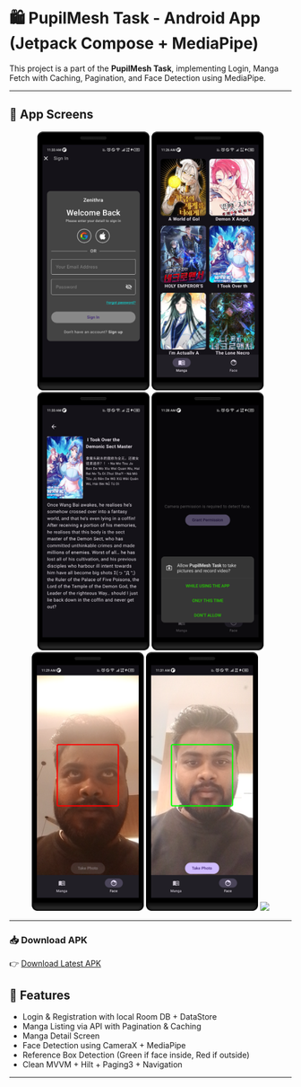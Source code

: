 # 🛍️ PupilMesh Task - Android App (Jetpack Compose + MediaPipe)

This project is a part of the **PupilMesh Task**, implementing Login, Manga Fetch with Caching, Pagination, and Face Detection using MediaPipe.

---

## 📱 App Screens

<p align="center">
  <img src="assets/login_screen.png" width="200"/>
  <img src="assets/manga_screen.png" width="200"/>
  <img src="assets/manga_detail_screen.png" width="200"/>
  <img src="assets/permission.png" width="200"/>
  <img src="assets/face_detection_screen_1.png" width="200"/>
  <img src="assets/face_detection_screen_2.png" width="200"/>

<img src="assets/pupilmesh_task.gif" width="200">
</p>

---
### 📥 Download APK
👉 [Download Latest APK](https://github.com/Sandeepsahu1411/pupilMesh-Task/releases/download/v1.0.0/pupilmesh.apk)


## 🧠 Features

- Login & Registration with local Room DB + DataStore
- Manga Listing via API with Pagination & Caching
- Manga Detail Screen
- Face Detection using CameraX + MediaPipe
- Reference Box Detection (Green if face inside, Red if outside)
- Clean MVVM + Hilt + Paging3 + Navigation

---


